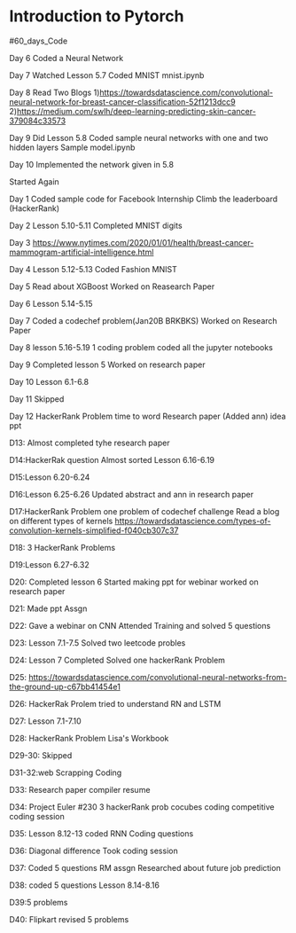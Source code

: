 # Introduction to Pytorch
 #60_days_Code
 
Day 6
Coded a Neural Network

Day 7
Watched Lesson 5.7
Coded MNIST
mnist.ipynb

Day 8
Read Two Blogs
1)https://towardsdatascience.com/convolutional-neural-network-for-breast-cancer-classification-52f1213dcc9
2)https://medium.com/swlh/deep-learning-predicting-skin-cancer-379084c33573

Day 9
Did Lesson 5.8
Coded sample neural networks with one and two hidden layers
Sample model.ipynb

Day 10
Implemented the network given in 5.8


Started Again

Day 1
Coded sample code for Facebook Internship
Climb the leaderboard (HackerRank)

Day 2 
Lesson 5.10-5.11
Completed MNIST digits

Day 3
https://www.nytimes.com/2020/01/01/health/breast-cancer-mammogram-artificial-intelligence.html

Day 4
Lesson 5.12-5.13
Coded Fashion MNIST

Day 5
Read about XGBoost
Worked on Reasearch Paper

Day 6
Lesson 5.14-5.15

Day 7
Coded a codechef problem(Jan20B BRKBKS)
Worked on Research Paper

Day 8
lesson 5.16-5.19
1 coding problem
coded all the jupyter notebooks

Day 9
Completed lesson 5
Worked on research paper

Day 10
Lesson 6.1-6.8

Day 11 Skipped

Day 12 
HackerRank Problem  time to word
Research paper (Added ann)
idea ppt

D13: Almost completed tyhe research paper

D14:HackerRak question Almost sorted
Lesson 6.16-6.19

D15:Lesson 6.20-6.24

D16:Lesson 6.25-6.26
Updated abstract and ann in research paper

D17:HackerRank Problem
one problem of codechef challenge
Read a blog on different types of kernels
https://towardsdatascience.com/types-of-convolution-kernels-simplified-f040cb307c37

D18: 3 HackerRank Problems

D19:Lesson 6.27-6.32

D20: Completed lesson 6
Started making ppt for webinar
worked on research paper

D21:
Made ppt
Assgn

D22:
Gave a webinar on CNN
Attended Training and solved 5 questions

D23:
Lesson 7.1-7.5
Solved two leetcode probles

D24:
Lesson 7 Completed
Solved one hackerRank Problem

D25:
https://towardsdatascience.com/convolutional-neural-networks-from-the-ground-up-c67bb41454e1

D26:
HackerRak Prolem
tried to understand RN and LSTM

D27: 
Lesson 7.1-7.10

D28:
HackerRank Problem Lisa's Workbook

D29-30: Skipped

D31-32:web Scrapping
Coding

D33: Research paper
compiler
resume

D34:
Project Euler #230
3 hackerRank prob
cocubes coding
competitive coding session

D35: 
Lesson 8.12-13
coded RNN
Coding questions

D36:
Diagonal difference
Took coding session

D37:
Coded 5 questions
RM assgn
Researched about future job prediction

D38:
coded 5 questions
Lesson 8.14-8.16

D39:5 problems

D40: Flipkart revised
5 problems
